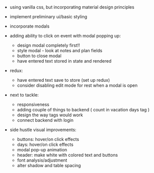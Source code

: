 - using vanilla css, but incorporating material design principles
- implement preliminary ui/basic styling
- incorporate modals

- adding ability to click on event with modal popping up:
    - design modal completely first!!
    - style modal - look at notes and plan fields
    - button to close modal
    - have entered text stored in state and rendered

- redux:
    - have entered text save to store (set up redux)
    - consider disabling edit mode for rest when a modal is open

- next to tackle:
    - responsiveness
    - adding couple of things to backend ( count in vacation days tag )
    - design the way tags would work
    - connect backend with login



- side hustle visual improvements:
    - buttons: hover/on click effects
    - days: hover/on click effects
    - modal pop-up animation
    - header: make white with colored text and buttons
    - font analysis/adjustment
    - alter shadow and table spacing

